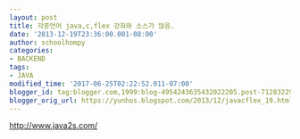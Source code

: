 ```yaml
---
layout: post
title: 각종언어 java,c,flex 강좌와 소스가 많음.
date: '2013-12-19T23:36:00.001-08:00'
author: schoolhompy
categories:
- BACKEND
tags:
- JAVA
modified_time: '2017-06-25T02:22:52.011-07:00'
blogger_id: tag:blogger.com,1999:blog-4954243635432022205.post-7128322905805113792
blogger_orig_url: https://yunhos.blogspot.com/2013/12/javacflex_19.html
---
```


<a href="http://www.java2s.com/">http://www.java2s.com/</a>